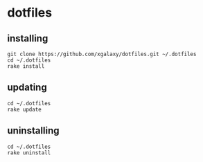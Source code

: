 # dotfiles

## installing
```
git clone https://github.com/xgalaxy/dotfiles.git ~/.dotfiles
cd ~/.dotfiles
rake install
```

## updating
```
cd ~/.dotfiles
rake update
```

## uninstalling
```
cd ~/.dotfiles
rake uninstall
```
